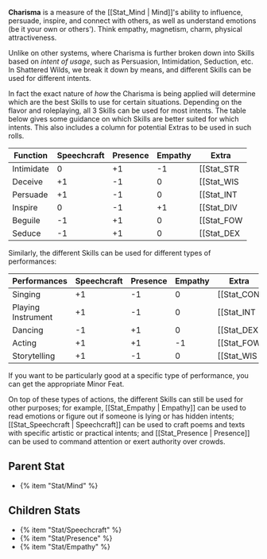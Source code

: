 **Charisma** is a measure of the [[Stat_Mind | Mind]]'s ability to influence, persuade, inspire, and connect with others, as well as understand emotions (be it your own or others'). Think empathy, magnetism, charm, physical attractiveness.

Unlike on other systems, where Charisma is further broken down into Skills based on _intent of usage_, such as Persuasion, Intimidation, Seduction, etc. In Shattered Wilds, we break it down by means, and different Skills can be used for different intents.

In fact the exact nature of _how_ the Charisma is being applied will determine which are the best Skills to use for certain situations. Depending on the flavor and roleplaying, all 3 Skills can be used for most intents. The table below gives some guidance on which Skills are better suited for which intents. This also includes a column for potential Extras to be used in such rolls.

| Function   | Speechcraft | Presence | Empathy | Extra              |
|------------|-------------|----------|---------|--------------------|
| Intimidate |  0          | +1       | -1      | [[Stat_STR | STR]] |
| Deceive    | +1          | -1       |  0      | [[Stat_WIS | WIS]] |
| Persuade   | +1          | -1       |  0      | [[Stat_INT | INT]] |
| Inspire    |  0          | -1       | +1      | [[Stat_DIV | DIV]] |
| Beguile    | -1          | +1       |  0      | [[Stat_FOW | FOW]] |
| Seduce     | -1          | +1       |  0      | [[Stat_DEX | DEX]] |

Similarly, the different Skills can be used for different types of performances:

| Performances       | Speechcraft | Presence | Empathy | Extra              |
|--------------------|-------------|----------|---------|--------------------|
| Singing            | +1          | -1       |  0      | [[Stat_CON | CON]] |
| Playing Instrument | +1          | -1       |  0      | [[Stat_INT | INT]] |
| Dancing            | -1          | +1       |  0      | [[Stat_DEX | DEX]] |
| Acting             | +1          | +1       | -1      | [[Stat_FOW | FOW]] |
| Storytelling       | +1          | -1       |  0      | [[Stat_WIS | WIS]] |

If you want to be particularly good at a specific type of performance, you can get the appropriate Minor Feat.

On top of these types of actions, the different Skills can still be used for other purposes; for example, [[Stat_Empathy | Empathy]] can be used to read emotions or figure out if someone is lying or has hidden intents; [[Stat_Speechcraft | Speechcraft]] can be used to craft poems and texts with specific artistic or practical intents; and [[Stat_Presence | Presence]] can be used to command attention or exert authority over crowds.

## Parent Stat

* {% item "Stat/Mind" %}

## Children Stats

* {% item "Stat/Speechcraft" %}
* {% item "Stat/Presence" %}
* {% item "Stat/Empathy" %}
